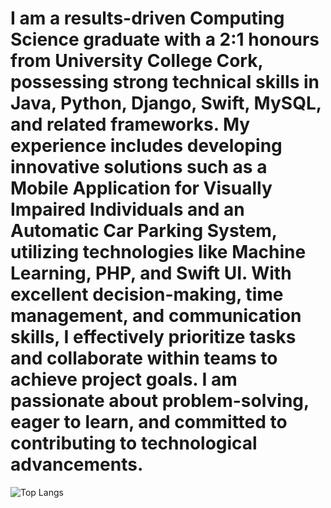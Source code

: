 # I am a results-driven Computing Science graduate with a 2:1 honours from University College Cork, possessing strong technical skills in Java, Python, Django, Swift, MySQL, and related frameworks. My experience includes developing innovative solutions such as a Mobile Application for Visually Impaired Individuals and an Automatic Car Parking System, utilizing technologies like Machine Learning, PHP, and Swift UI. With excellent decision-making, time management, and communication skills, I effectively prioritize tasks and collaborate within teams to achieve project goals. I am passionate about problem-solving, eager to learn, and committed to contributing to technological advancements.


![Top Langs](https://github-readme-stats.vercel.app/api/top-langs/?username=SrK1080&layout=compact&langs_count=8)
<!--
**SrK1080/SrK1080** is a ✨ _special_ ✨ repository because its `README.md` (this file) appears on your GitHub profile.

Here are some ideas to get you started:

- 🔭 I’m currently working on ...
- 🌱 I’m currently learning ...
- 👯 I’m looking to collaborate on ...
- 🤔 I’m looking for help with ...
- 💬 Ask me about ...
- 📫 How to reach me: ...
- 😄 Pronouns: ...
- ⚡ Fun fact: ...
-->
